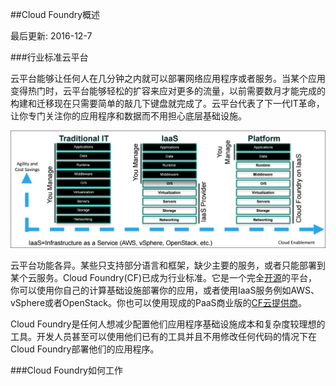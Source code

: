 <!--
Cloud Foundry Overview
Page last updated: December 7, 2016
-->
##Cloud Foundry概述

最后更新: 2016-12-7

<!--
###The Industry-Standard Cloud Platform
-->
###行业标准云平台

<!--
Cloud platforms let anyone deploy network apps or services and make them available to the world in a few minutes. When an app becomes popular, the cloud easily scales it to handle more traffic, replacing with a few keystrokes the build-out and migration efforts that once took months. Cloud platforms represent the next step in the evolution of IT, enabling you to focus exclusively on your applications and data without worrying about underlying infrastructure.
-->
云平台能够让任何人在几分钟之内就可以部署网络应用程序或者服务。当某个应用变得热门时，云平台能够轻松的扩容来应对更多的流量，以前需要数月才能完成的构建和迁移现在只需要简单的敲几下键盘就完成了。云平台代表了下一代IT革命，让你专门关注你的应用程序和数据而不用担心底层基础设施。

![power-of-platform](../images/cloud-foundry-concepts/power-of-platform.png)

<!--
Not all cloud platforms are created equal. Some have limited language and framework support, lack key app services, or restrict deployment to a single cloud. Cloud Foundry (CF) has become the industry standard. It is an [open source] platform that you can deploy to run your apps on your own computing infrastructure, or deploy on an IaaS like AWS, vSphere, or OpenStack. You can also use a PaaS deployed by a commercial [CF cloud provider]. A broad [community] contributes to and supports Cloud Foundry. The platform’s openness and extensibility prevent its users from being locked into a single framework, set of app services, or cloud.
-->
云平台功能各异。某些只支持部分语言和框架，缺少主要的服务，或者只能部署到某个云服务。Cloud Foundry(CF)已成为行业标准。它是一个完全[开源]的平台，你可以使用你自己的计算基础设施部署你的应用，或者使用IaaS服务例如AWS、vSphere或者OpenStack。你也可以使用现成的PaaS商业版的[CF云提供商]。

<!--
Cloud Foundry is ideal for anyone interested in removing the cost and complexity of configuring infrastructure for their apps. Developers can deploy their apps to Cloud Foundry using their existing tools and with zero modification to their code.
-->
Cloud Foundry是任何人想减少配置他们应用程序基础设施成本和复杂度较理想的工具。开发人员甚至可以使用他们已有的工具并且不用修改任何代码的情况下在Cloud Foundry部署他们的应用程序。

<!--
###How Cloud Foundry Works
-->
###Cloud Foundry如何工作

<!--
To flexibly serve and scale apps online, Cloud Foundry has subsystems that perform specialized functions. Here’s how some of these main subsystems work.
-->


<!--
####How the Cloud Balances Its Load
-->

<!--
Clouds balance their processing loads over multiple machines, optimizing for efficiency and resilience against point failure. A Cloud Foundry installation accomplishes this at three levels:

1. [BOSH] creates and deploys virtual machines (VMs) on top of a physical computing infrastructure, and deploys and runs Cloud Foundry on top of this cloud. To configure the deployment, BOSH follows a manifest document.
2. The CF [Cloud Controller] runs the apps and other processes on the cloud’s VMs, balancing demand and managing app lifecycles.
3. The [router] routes incoming traffic from the world to the VMs that are running the apps that the traffic demands, usually working with a customer-provided load balancer.
-->

<!--
####How Apps Run Anywhere
-->

<!--
Cloud Foundry designates two types of VMs: the component VMs that constitute the platform’s infrastructure, and the host VMs that host apps for the outside world. Within CF, the Diego system distributes the hosted app load over all of the host VMs, and keeps it running and balanced through demand surges, outages, or other changes. Diego accomplishes this through an auction algorithm.
-->

<!--
To meet demand, multiple host VMs run duplicate instances of the same app. This means that apps must be portable. Cloud Foundry distributes app source code to VMs with everything the VMs need to compile and run the apps locally. This includes the OS [stack] that the app runs on, and a [buildpack] containing all languages, libraries, and services that the app uses. Before sending an app to a VM, the Cloud Controller [stages] it for delivery by combining stack, buildpack, and source code into a droplet that the VM can unpack, compile, and run. For simple, standalone apps with no dynamic pointers, the droplet can contain a pre-compiled executable instead of source code, language, and libraries.
-->

<!--
How CF Organizes Users and Workspaces
-->

<!--
To organize user access to the cloud and to control resource use, a cloud operator defines [Orgs and Spaces] within an installation and assigns Roles such as admin, developer, or auditor to each user. The [User Authentication and Authorization] (UAA) server supports access control as an [OAuth2] service, and can store user information internally or connect to external user stores through LDAP or SAML.
-->

<!--
####Where CF Stores Resources
-->

<!--
Cloud Foundry uses the git system on [GitHub] to version-control source code, buildpacks, documentation, and other resources. Developers on the platform also use GitHub for their own apps, custom configurations, and other resources. To store large binary files, such as droplets, CF maintains an internal or external blobstore. To store and share temporary information, such as internal component states, CF uses MySQL, [Consul], and [etcd].
-->

<!--
####How CF Components Communicate
-->

<!--
Cloud Foundry components communicate with each other by posting messages internally using http and https protocols, and by sending [NATS] messages to each other directly.
-->

<!--
####How to Monitor and Analyze a CF Deployment
-->

<!--
As the cloud operates, the Cloud Controller VM, router VM, and all VMs running apps continuously generate logs and metrics. The Loggregator system aggregates this information in a structured, usable form, the Firehose. You can use all of the output of the Firehose, or direct the output to specific uses, such as monitoring system internals or analyzing user behavior, by applying nozzles.
-->

<!--
####Using Services with CF
-->

<!--
Typical apps depend on free or metered [services] such as databases or third-party APIs. To incorporate these into an app, a developer writes a Service Broker, an API that publishes to the Cloud Controller the ability to list service offerings, provision the service, and enable apps to make calls out to it.
-->

[开源]: https://github.com/cloudfoundry
[CF云提供商]: https://www.cloudfoundry.org/learn/certified-providers/
[community]: https://www.cloudfoundry.org/community/
[BOSH]: http://bosh.io/
[Cloud Controller]: http://docs.cloudfoundry.org/concepts/architecture/cloud-controller.html
[router]: http://docs.cloudfoundry.org/concepts/architecture/router.html
[stack]: http://docs.cloudfoundry.org/devguide/deploy-apps/stacks.html
[buildpack]: http://docs.cloudfoundry.org/buildpacks/
[stages]: http://docs.cloudfoundry.org/concepts/how-applications-are-staged.html
[Orgs and Spaces]: http://docs.cloudfoundry.org/concepts/roles.html
[User Authentication and Authorization]: http://docs.cloudfoundry.org/concepts/architecture/uaa.html
[OAuth2]: http://oauth.io/
[GitHub]: http://github.org/
[Consul]: https://github.com/hashicorp/consul
[etcd]: https://github.com/coreos/etcd
[NATS]: http://docs.cloudfoundry.org/concepts/architecture/messaging-nats.html
[services]: http://docs.cloudfoundry.org/services/overview.html
